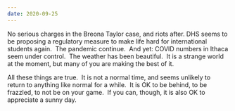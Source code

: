 ```yaml
---
date: 2020-09-25
---
```


No serious charges in the Breona Taylor case, and riots after. DHS seems to be
proposing a regulatory measure to make life hard for international students
again.  The pandemic continue.  And yet: COVID numbers in Ithaca seem under
control.  The weather has been beautiful.  It is a strange world at the moment,
but many of you are making the best of it.

All these things are true.  It is not a normal time, and seems unlikely to
return to anything like normal for a while.  It is OK to be behind, to be
frazzled, to not be on your game.  If you can, though, it is also OK to
appreciate a sunny day.

